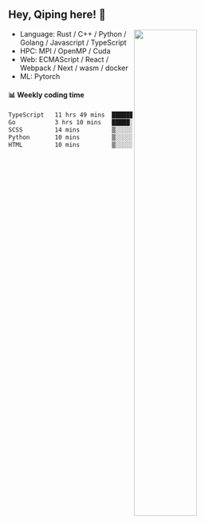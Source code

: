 

## Hey, Qiping here! :wave:

[<img align="right" width="50%" src="https://github-readme-stats.vercel.app/api?username=ppppqp&theme=dark&show_icons=true">](https://metrics.lecoq.io/ppppqp?template=classic)



-   Language: Rust / C++ / Python / Golang / Javascript / TypeScript
-   HPC: MPI / OpenMP / Cuda
-   Web: ECMAScript / React / Webpack / Next / wasm / docker
-   ML: Pytorch



#### :bar_chart: Weekly coding time

<!--START_SECTION:waka-->

```txt
TypeScript   11 hrs 49 mins  ██████████████████▓░░░░░░   74.23 %
Go           3 hrs 10 mins   █████░░░░░░░░░░░░░░░░░░░░   19.93 %
SCSS         14 mins         ▒░░░░░░░░░░░░░░░░░░░░░░░░   01.47 %
Python       10 mins         ▒░░░░░░░░░░░░░░░░░░░░░░░░   01.15 %
HTML         10 mins         ▒░░░░░░░░░░░░░░░░░░░░░░░░   01.12 %
```

<!--END_SECTION:waka-->
